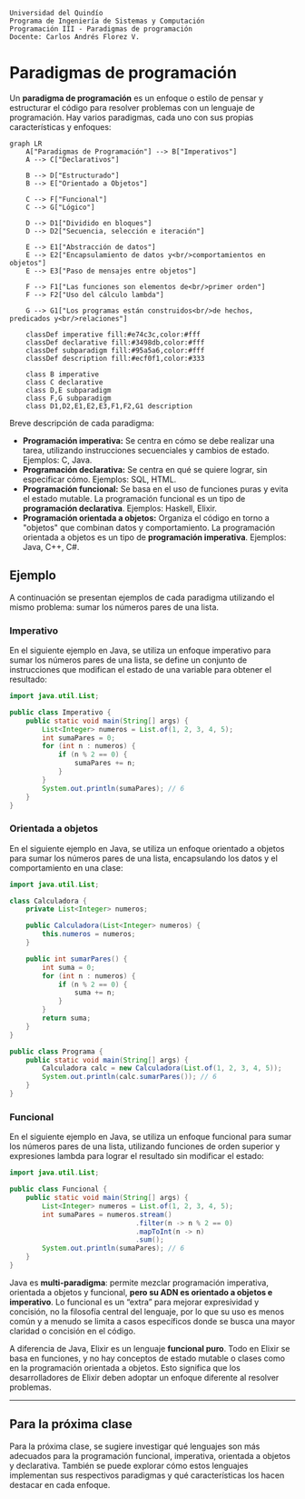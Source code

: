 ```
Universidad del Quindío
Programa de Ingeniería de Sistemas y Computación
Programación III - Paradigmas de programación
Docente: Carlos Andrés Florez V.
```
# Paradigmas de programación

Un **paradigma de programación** es un enfoque o estilo de pensar y estructurar el código para resolver problemas con un lenguaje de programación. Hay varios paradigmas, cada uno con sus propias características y enfoques:


```mermaid
graph LR
    A["Paradigmas de Programación"] --> B["Imperativos"]
    A --> C["Declarativos"]
    
    B --> D["Estructurado"]
    B --> E["Orientado a Objetos"]
    
    C --> F["Funcional"]
    C --> G["Lógico"]
    
    D --> D1["Dividido en bloques"]
    D --> D2["Secuencia, selección e iteración"]
    
    E --> E1["Abstracción de datos"]
    E --> E2["Encapsulamiento de datos y<br/>comportamientos en objetos"]
    E --> E3["Paso de mensajes entre objetos"]
    
    F --> F1["Las funciones son elementos de<br/>primer orden"]
    F --> F2["Uso del cálculo lambda"]
    
    G --> G1["Los programas están construidos<br/>de hechos, predicados y<br/>relaciones"]
    
    classDef imperative fill:#e74c3c,color:#fff
    classDef declarative fill:#3498db,color:#fff
    classDef subparadigm fill:#95a5a6,color:#fff
    classDef description fill:#ecf0f1,color:#333
    
    class B imperative
    class C declarative
    class D,E subparadigm
    class F,G subparadigm
    class D1,D2,E1,E2,E3,F1,F2,G1 description
```

Breve descripción de cada paradigma:

- **Programación imperativa:** Se centra en cómo se debe realizar una tarea, utilizando instrucciones secuenciales y cambios de estado. Ejemplos: C, Java.
- **Programación declarativa:** Se centra en qué se quiere lograr, sin especificar cómo. Ejemplos: SQL, HTML.
- **Programación funcional:** Se basa en el uso de funciones puras y evita el estado mutable. La programación funcional es un tipo de **programación declarativa**. Ejemplos: Haskell, Elixir.
- **Programación orientada a objetos:** Organiza el código en torno a "objetos" que combinan datos y comportamiento. La programación orientada a objetos es un tipo de **programación imperativa**. Ejemplos: Java, C++, C#.

## Ejemplo 

A continuación se presentan ejemplos de cada paradigma utilizando el mismo problema: sumar los números pares de una lista.

### Imperativo

En el siguiente ejemplo en Java, se utiliza un enfoque imperativo para sumar los números pares de una lista, se define un conjunto de instrucciones que modifican el estado de una variable para obtener el resultado:

```java
import java.util.List;

public class Imperativo {
    public static void main(String[] args) {
        List<Integer> numeros = List.of(1, 2, 3, 4, 5);
        int sumaPares = 0;
        for (int n : numeros) {
            if (n % 2 == 0) {
                sumaPares += n;
            }
        }
        System.out.println(sumaPares); // 6
    }
}
```

### Orientada a objetos

En el siguiente ejemplo en Java, se utiliza un enfoque orientado a objetos para sumar los números pares de una lista, encapsulando los datos y el comportamiento en una clase:

```java
import java.util.List;

class Calculadora {
    private List<Integer> numeros;

    public Calculadora(List<Integer> numeros) {
        this.numeros = numeros;
    }

    public int sumarPares() {
        int suma = 0;
        for (int n : numeros) {
            if (n % 2 == 0) {
                suma += n;
            }
        }
        return suma;
    }
}

public class Programa {
    public static void main(String[] args) {
        Calculadora calc = new Calculadora(List.of(1, 2, 3, 4, 5));
        System.out.println(calc.sumarPares()); // 6
    }
}

```

### Funcional

En el siguiente ejemplo en Java, se utiliza un enfoque funcional para sumar los números pares de una lista, utilizando funciones de orden superior y expresiones lambda para lograr el resultado sin modificar el estado:

```java
import java.util.List;

public class Funcional {
    public static void main(String[] args) {
        List<Integer> numeros = List.of(1, 2, 3, 4, 5);
        int sumaPares = numeros.stream()
                               .filter(n -> n % 2 == 0)
                               .mapToInt(n -> n)
                               .sum();
        System.out.println(sumaPares); // 6
    }
}
```

Java es **multi-paradigma**: permite mezclar programación imperativa, orientada a objetos y funcional, **pero su ADN es orientado a objetos e imperativo**. Lo funcional es un “extra” para mejorar expresividad y concisión, no la filosofía central del lenguaje, por lo que su uso es menos común y a menudo se limita a casos específicos donde se busca una mayor claridad o concisión en el código.

A diferencia de Java, Elixir es un lenguaje **funcional puro**. Todo en Elixir se basa en funciones, y no hay conceptos de estado mutable o clases como en la programación orientada a objetos. Esto significa que los desarrolladores de Elixir deben adoptar un enfoque diferente al resolver problemas. 

---

## Para la próxima clase

Para la próxima clase, se sugiere investigar qué lenguajes son más adecuados para la programación funcional, imperativa, orientada a objetos y declarativa. También se puede explorar cómo estos lenguajes implementan sus respectivos paradigmas y qué características los hacen destacar en cada enfoque.
